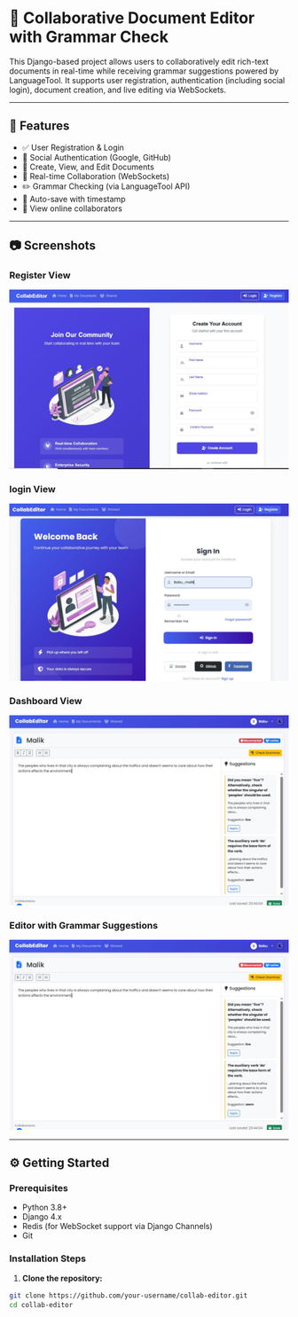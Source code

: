 # 📝 Collaborative Document Editor with Grammar Check

This Django-based project allows users to collaboratively edit rich-text documents in real-time while receiving grammar suggestions powered by LanguageTool. It supports user registration, authentication (including social login), document creation, and live editing via WebSockets.

---

## 🚀 Features

- ✅ User Registration & Login
- 🔐 Social Authentication (Google, GitHub)
- 📄 Create, View, and Edit Documents
- 🤝 Real-time Collaboration (WebSockets)
- ✏️ Grammar Checking (via LanguageTool API)
- 💾 Auto-save with timestamp
- 👥 View online collaborators

---

## 📷 Screenshots

### Register View 
![Register](register.jpg)
### login View 
![Login](signin.jpg)
### Dashboard View  
![Dashboard](suggestion.jpg)
### Editor with Grammar Suggestions  
![Editor](suggestion.jpg)


---

## ⚙️ Getting Started

### Prerequisites

- Python 3.8+
- Django 4.x
- Redis (for WebSocket support via Django Channels)
- Git

### Installation Steps

1. **Clone the repository:**

```bash
git clone https://github.com/your-username/collab-editor.git
cd collab-editor
